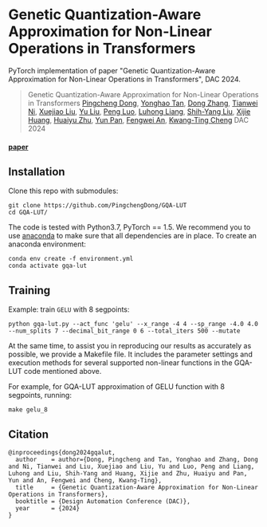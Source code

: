 # Genetic Quantization-Aware Approximation for Non-Linear Operations in Transformers
PyTorch implementation of paper "Genetic Quantization-Aware Approximation for Non-Linear Operations in Transformers", DAC 2024.

> Genetic Quantization-Aware Approximation for Non-Linear Operations in Transformers
> [Pingcheng Dong](https://pingchengdong.github.io/), [Yonghao Tan](https://yonghao-tan.github.io/), [Dong Zhang](https://dongzhang89.github.io/), [Tianwei Ni](https://twni2016.github.io/), [Xuejiao Liu](https://www.linkedin.com/in/xuejiao-liu-2b007a144/), [Yu Liu](https://www.researchgate.net/profile/Yu-Liu-133), [Peng Luo](https://www.linkedin.com/in/peng-luo-4ab1a564/), [Luhong Liang](https://www.linkedin.com/in/luhongliang/), [Shih-Yang Liu](https://nbasyl.github.io/), [Xijie Huang](https://huangowen.github.io/), [Huaiyu Zhu](https://person.zju.edu.cn/en/zhuhuaiyu), [Yun Pan](https://person.zju.edu.cn/ypan), [Fengwei An](https://www.sustech.edu.cn/en/faculties/anfengwei.html), [Kwang-Ting Cheng](https://seng.hkust.edu.hk/about/people/faculty/tim-kwang-ting-cheng)
> DAC 2024
> 

#### [paper](http://arxiv.org/abs/2403.19591)

## Installation
Clone this repo with submodules:
```
git clone https://github.com/PingchengDong/GQA-LUT
cd GQA-LUT/
```

The code is tested with Python3.7, PyTorch == 1.5. We recommend you to use [anaconda](https://www.anaconda.com/) to make sure that all dependencies are in place. To create an anaconda environment:
```
conda env create -f environment.yml
conda activate gqa-lut
```

## Training
Example: train ```GELU``` with 8 segpoints:
```
python gqa-lut.py --act_func 'gelu' --x_range -4 4 --sp_range -4.0 4.0 --num_splits 7 --decimal_bit_range 0 6 --total_iters 500 --mutate
```

At the same time, to assist you in reproducing our results as accurately as possible, we provide a Makefile file. It includes the parameter settings and execution methods for several supported non-linear functions in the GQA-LUT code mentioned above.

For example, for GQA-LUT approximation of GELU function with 8 segpoints, running:
```
make gelu_8
```

## Citation
```
@inproceedings{dong2024gqalut,
  author    = author={Dong, Pingcheng and Tan, Yonghao and Zhang, Dong and Ni, Tianwei and Liu, Xuejiao and Liu, Yu and Luo, Peng and Liang, Luhong and Liu, Shih-Yang and Huang, Xijie and Zhu, Huaiyu and Pan, Yun and An, Fengwei and Cheng, Kwang-Ting},
  title     = {Genetic Quantization-Aware Approximation for Non-Linear Operations in Transformers},
  booktitle = {Design Automation Conference (DAC)},
  year      = {2024}
}

```

